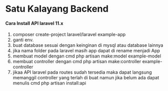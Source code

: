 <h1> Satu Kalayang Backend </h1>
<h4> Cara Install API laravel 11.x </h4>
<ol>
  <li>composer create-project laravel/laravel example-app</li>
  <li>ganti env. </li>
  <li>buat database sesuai dengan keinginan di mysql atau database lainnya</li>
  <li>jika nama folder pada laravel masih app dapat di rename menjadi App</li>
  <li>membuat model dengan cmd php artisan make:model example-model</li>
  <li>membuat controller dengan cmd php artisan make:controller example-controller</li>
  <li>jikaa API laravel pada routes sudah tersedia maka dapat langsung memanggil controller yang terlah di buat
  namun jika belum ada dapat menulis cmd php artisan install:api</li>
</ol>
